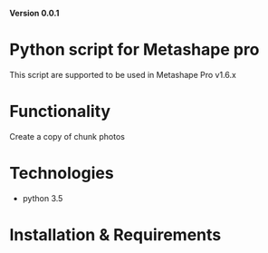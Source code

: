 **Version 0.0.1**

# Python script for Metashape pro

This script are supported to be used in Metashape Pro v1.6.x
# Functionality

Create a copy of chunk photos

# Technologies
- python 3.5
# Installation & Requirements 



<!-- Install module pillow by CMD as administrator:


```bash
cd "C:\Program Files\Agisoft\Metashape Pro\python"
```

```bash
python -m pip install pillow
``` -->
 

 